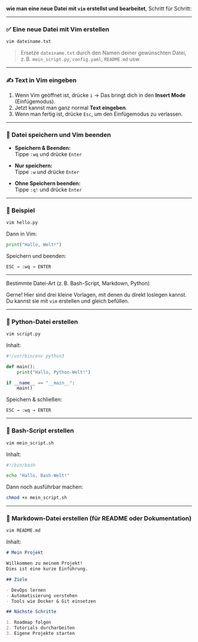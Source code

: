 **wie man eine neue Datei mit `vim` erstellst und bearbeitet**, Schritt für Schritt:

---

### ✅ **Eine neue Datei mit Vim erstellen**

```bash
vim dateiname.txt
```

> Ersetze `dateiname.txt` durch den Namen deiner gewünschten Datei, z. B. `mein_script.py`, `config.yaml`, `README.md` usw.

---

### ✍️ **Text in Vim eingeben**

1. Wenn Vim geöffnet ist, drücke `i` → Das bringt dich in den **Insert Mode** (Einfügemodus).
2. Jetzt kannst man ganz normal **Text eingeben**.
3. Wenn man fertig ist, drücke `Esc`, um den Einfügemodus zu verlassen.

---

### 💾 **Datei speichern und Vim beenden**

- **Speichern & Beenden:**  
  Tippe `:wq` und drücke `Enter`

- **Nur speichern:**  
  Tippe `:w` und drücke `Enter`

- **Ohne Speichern beenden:**  
  Tippe `:q!` und drücke `Enter`

---

### 🧪 Beispiel

```bash
vim hello.py
```

Dann in Vim:

```python
print("Hallo, Welt!")
```

Speichern und beenden:

```
ESC → :wq → ENTER
```

---

Bestimmte Datei-Art (z. B. Bash-Script, Markdown, Python)

Gerne! Hier sind drei kleine Vorlagen, mit denen du direkt loslegen kannst. Du kannst sie mit `vim` erstellen und gleich befüllen.

---

### 🐍 **Python-Datei erstellen**

```bash
vim script.py
```

Inhalt:
```python
#!/usr/bin/env python3

def main():
    print("Hallo, Python-Welt!")

if __name__ == "__main__":
    main()
```

Speichern & schließen:
```
ESC → :wq → ENTER
```

---

### 🐚 **Bash-Script erstellen**

```bash
vim mein_script.sh
```

Inhalt:
```bash
#!/bin/bash

echo "Hallo, Bash-Welt!"
```

Dann noch ausführbar machen:
```bash
chmod +x mein_script.sh
```

---

### 📝 **Markdown-Datei erstellen (für README oder Dokumentation)**

```bash
vim README.md
```

Inhalt:
```markdown
# Mein Projekt

Willkommen zu meinem Projekt!  
Dies ist eine kurze Einführung.

## Ziele

- DevOps lernen
- Automatisierung verstehen
- Tools wie Docker & Git einsetzen

## Nächste Schritte

1. Roadmap folgen
2. Tutorials durcharbeiten
3. Eigene Projekte starten
```


